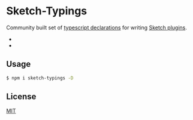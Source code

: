 # Sketch-Typings

Community built set of [typescript declarations][dec] for writing [Sketch plugins][sketch-api].

- [dec]: https://www.typescriptlang.org/docs/handbook/declaration-files/introduction.html
- [sketch-api]: https://developer.sketch.com/reference/api/

## Usage

```sh
$ npm i sketch-typings -D
```

## License

[MIT](./LICENSE)
